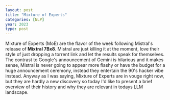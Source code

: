 ```yaml
---
layout: post
title: "Mixture of Experts"
categories: [NLP]
year: 2023
type: post
---
```


Mixture of Experts (MoE) are the flavor of the week following Mistral's release of **Mixtral 7Bx8**. Mistral are just killing it at the moment, love their style of just dropping a torrent link and let the results speak for themselves. The contrast to Google's announcement of Gemini is hilarious and it makes sense, Mistral is never going to appear more flashy or have the budget for a huge announcement ceremony, instead they entertain the 90's hacker vibe instead. Anyway as I was saying, Mixture of Experts are in vouge right now, but they are hardly a new discovery so today I'd like to present a brief overview of their history and why they are relevant in todays LLM landscape.
